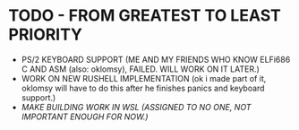 # TODO - FROM GREATEST TO LEAST PRIORITY
* PS/2 KEYBOARD SUPPORT (ME AND MY FRIENDS WHO KNOW ELFi686 C AND ASM (also: oklomsy), FAILED. WILL WORK ON IT LATER.)
* WORK ON NEW RUSHELL IMPLEMENTATION (ok i made part of it, oklomsy will have to do this after he finishes panics and keyboard support.)
* *MAKE BUILDING WORK IN WSL (ASSIGNED TO NO ONE, NOT IMPORTANT ENOUGH FOR NOW.)*
